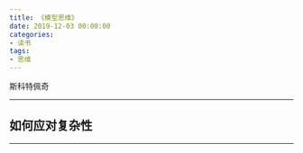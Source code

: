 ```yaml
---
title: 《模型思维》
date: 2019-12-03 00:00:00
categories: 
- 读书
tags:
- 思维
---
```


斯科特佩奇

---

## 如何应对复杂性

---


